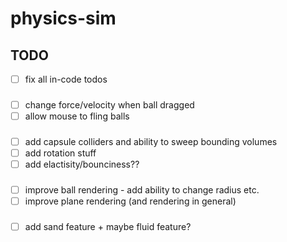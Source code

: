 # physics-sim

## TODO

- [ ] fix all in-code todos

###

- [ ] change force/velocity when ball dragged
- [ ] allow mouse to fling balls

###

- [ ] add capsule colliders and ability to sweep bounding volumes
- [ ] add rotation stuff
- [ ] add elactisity/bounciness??

###

- [ ] improve ball rendering - add ability to change radius etc.
- [ ] improve plane rendering (and rendering in general)

###

- [ ] add sand feature + maybe fluid feature?
